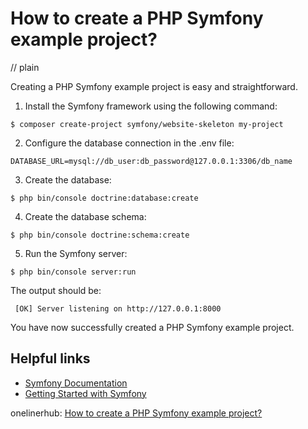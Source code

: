 # How to create a PHP Symfony example project?
// plain

Creating a PHP Symfony example project is easy and straightforward.

1. Install the Symfony framework using the following command:
```
$ composer create-project symfony/website-skeleton my-project
```
2. Configure the database connection in the .env file:
```
DATABASE_URL=mysql://db_user:db_password@127.0.0.1:3306/db_name
```
3. Create the database:
```
$ php bin/console doctrine:database:create
```
4. Create the database schema:
```
$ php bin/console doctrine:schema:create
```
5. Run the Symfony server:
```
$ php bin/console server:run
```

The output should be:
```
 [OK] Server listening on http://127.0.0.1:8000
```

You have now successfully created a PHP Symfony example project.

## Helpful links

- [Symfony Documentation](https://symfony.com/doc/current/index.html)
- [Getting Started with Symfony](https://symfony.com/doc/current/setup.html)

onelinerhub: [How to create a PHP Symfony example project?](https://onelinerhub.com/php-symfony/how-to-create-a-php-symfony-example-project)